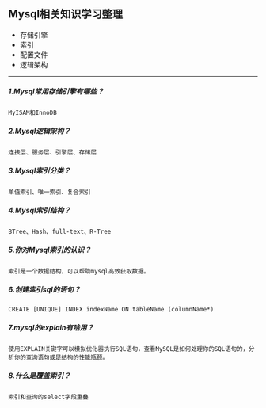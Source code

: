## Mysql相关知识学习整理

+ 存储引擎
+ 索引
+ 配置文件
+ 逻辑架构

---
##### 1.Mysql常用存储引擎有哪些？
    MyISAM和InnoDB
##### 2.Mysql逻辑架构？
    连接层、服务层、引擎层、存储层
##### 3.Mysql索引分类？
    单值索引、唯一索引、复合索引
##### 4.Mysql索引结构？
    BTree、Hash、full-text、R-Tree
##### 5.你对Mysql索引的认识？
    索引是一个数据结构，可以帮助mysql高效获取数据。
##### 6.创建索引sql的语句？
    CREATE [UNIQUE] INDEX indexName ON tableName (columnName*)
##### 7.mysql的explain有啥用？
    使用EXPLAIN关键字可以模拟优化器执行SQL语句，查看MySQL是如何处理你的SQL语句的，分析你的查询语句或是结构的性能瓶颈。
##### 8.什么是覆盖索引？
    索引和查询的select字段重叠


